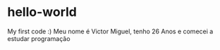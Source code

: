 # hello-world
My first code :)
Meu nome é Victor Miguel, tenho 26 Anos e comecei a estudar programação
